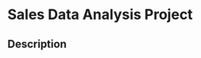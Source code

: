   # Sales Data Analysis Project
## Description                                                             
